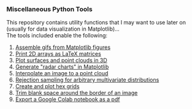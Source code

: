 ### Miscellaneous Python Tools
This repository contains utility functions that I may want to use later on (usually for data visualization in Matplotlib)...  
The tools included enable the following:

1. [Assemble gifs from Matplotlib figures](gif/)
2. [Print 2D arrays as LaTeX matrices](matrix/)
3. [Plot surfaces and point clouds in 3D](plot3d/)
4. [Generate "radar charts" in Matplotlib](radar/)
5. [Interpolate an image to a point cloud](interpolate/)
6. [Rejection sampling for arbitrary multivariate distributions](sampling/)
7. [Create and plot hex grids](hexgrid/)
8. [Trim blank space around the border of an image](crop/)
9. [Export a Google Colab notebook as a pdf](colabpdf/)